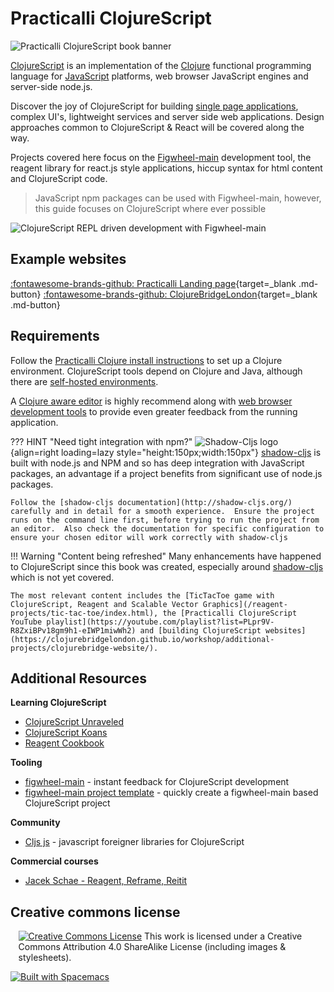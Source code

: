 # Practicalli ClojureScript

![Practicalli ClojureScript book banner](https://raw.githubusercontent.com/practicalli/graphic-design/live/book-covers/practicalli-clojurescript-book-banner-alpha.png)


[ClojureScript](https://clojurescript.org/) is an implementation of the [Clojure](https://clojure.org/) functional programming language for [JavaScript](https://developer.mozilla.org/en-US/docs/Learn/JavaScript/First_steps/What_is_JavaScript) platforms, web browser JavaScript engines and  server-side node.js.

Discover the joy of ClojureScript for building [single page applications](https://en.wikipedia.org/wiki/Single-page_application), complex UI's, lightweight services and server side web applications.  Design approaches common to ClojureScript & React will be covered along the way.

Projects covered here focus on the [Figwheel-main](https://figwheel.org/) development tool, the reagent library for react.js style applications, hiccup syntax for html content and ClojureScript code.

> JavaScript npm packages can be used with Figwheel-main, however, this guide focuses on ClojureScript where ever possible

![ClojureScript REPL driven development with Figwheel-main](https://raw.githubusercontent.com/practicalli/graphic-design/live/clojurescript/clojurescript-repl-workflow-concept.png)


## Example websites

[:fontawesome-brands-github: Practicalli Landing page](https://github.com/practicalli/practicalli.github.io){target=_blank .md-button}
[:fontawesome-brands-github: ClojureBridgeLondon](https://github.com/ClojureBridgeLondon/clojurebridge-landing-page){target=_blank .md-button}


## Requirements

Follow the [Practicalli Clojure install instructions](http://practicalli.github.io/clojure/clojure-cli/install/) to set up a Clojure environment.  ClojureScript tools depend on Clojure and Java, although there are [self-hosted environments](/quickstart/self-hosted-clojurescript.html).

A [Clojure aware editor](https://practicalli.github.io/clojure/clojure-editors/) is highly recommend along with [web browser development tools](install/browser-devtools.html) to provide even greater feedback from the running application.

<!-- TODO: add Firefox dev tools to browser DevTools page -->

??? HINT "Need tight integration with npm?"
    ![Shadow-Cljs logo](https://raw.githubusercontent.com/thheller/shadow-cljs/master/src/main/shadow/cljs/devtools/server/web/resources/img/shadow-cljs.png){align=right loading=lazy style="height:150px;width:150px"}
    [shadow-cljs](http://shadow-cljs.org/) is built with node.js and NPM and so has deep integration with JavaScript packages, an advantage if a project benefits from significant use of node.js packages.

    Follow the [shadow-cljs documentation](http://shadow-cljs.org/) carefully and in detail for a smooth experience.  Ensure the project runs on the command line first, before trying to run the project from an editor.  Also check the documentation for specific configuration to ensure your chosen editor will work correctly with shadow-cljs


!!! Warning "Content being refreshed"
    Many enhancements have happened to ClojureScript since this book was created, especially around [shadow-cljs](https://shadow-cljs.github.io/docs/UsersGuide.html) which is not yet covered.

    The most relevant content includes the [TicTacToe game with ClojureScript, Reagent and Scalable Vector Graphics](/reagent-projects/tic-tac-toe/index.html), the [Practicalli ClojureScript YouTube playlist](https://youtube.com/playlist?list=PLpr9V-R8ZxiBPv18gm9h1-eIWP1miwWh2) and [building ClojureScript websites](https://clojurebridgelondon.github.io/workshop/additional-projects/clojurebridge-website/).

## Additional Resources

**Learning ClojureScript**

* [ClojureScript Unraveled](http://funcool.github.io/clojurescript-unraveled/)
* [ClojureScript Koans](http://clojurescriptkoans.com/)
* [Reagent Cookbook](https://github.com/reagent-project/reagent-cookbook)

**Tooling**

* [figwheel-main](https://figwheel.org/) - instant feedback for ClojureScript development
* [figwheel-main project template](https://github.com/bhauman/figwheel-main-template) - quickly create a figwheel-main based ClojureScript project

**Community**

* [Cljs js](http://cljsjs.github.io/) - javascript foreigner libraries for ClojureScript

**Commercial courses**

* [Jacek Schae - Reagent, Reframe, Reitit](https://www.jacekschae.com/)


## Creative commons license

<div style="width:95%; margin:auto;">
  <a rel="license" href="http://creativecommons.org/licenses/by-sa/4.0/"><img alt="Creative Commons License" style="border-width:0" src="https://i.creativecommons.org/l/by-sa/4.0/88x31.png" /></a>
  This work is licensed under a Creative Commons Attribution 4.0 ShareAlike License (including images & stylesheets).
</div>

[![Built with Spacemacs](https://cdn.rawgit.com/syl20bnr/spacemacs/442d025779da2f62fc86c2082703697714db6514/assets/spacemacs-badge.svg)](https://practicalli.github.io/spacemacs/)
